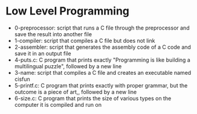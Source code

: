 # Low Level Programming
* 0-preprocessor: script that runs a C file through the preprocessor and save the result into another file
* 1-compiler: script that compiles a C file but does not link
* 2-assembler: script that generates the assembly code of a C code and save it in an output file
* 4-puts.c: C program that prints exactly "Programming is like building a multilingual puzzle", followed by a new line
* 3-name: script that compiles a C file and creates an executable named cisfun
* 5-printf.c: C program that prints exactly with proper grammar, but the outcome is a piece of art,, followed by a new line
* 6-size.c: C program that prints the size of various types on the computer it is compiled and run on
